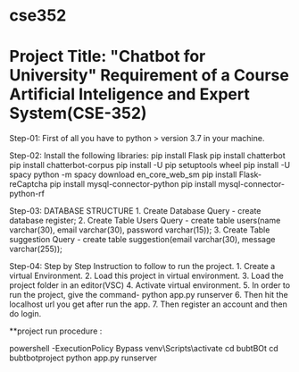# cse352
Project Title: "Chatbot for University"
Requirement of a Course
Artificial Inteligence and Expert System(CSE-352)
======================================================

Step-01: First of all you have to python > version 3.7 in your machine.

Step-02: Install the following libraries:
	 pip install Flask
	 pip install chatterbot
	 pip install chatterbot-corpus 
	 pip install -U pip setuptools wheel
	 pip install -U spacy
	 python -m spacy download en_core_web_sm
	 pip install Flask-reCaptcha
	 pip install mysql-connector-python
	 pip install mysql-connector-python-rf

Step-03: DATABASE STRUCTURE
	1. Create Database
		Query - create database register;
	2. Create Table Users
		Query - create table users(name varchar(30), email varchar(30), password varchar(15));
	3. Create Table suggestion
		Query - create table suggestion(email varchar(30), message varchar(255));

Step-04: Step by Step Instruction to follow to run the project.
	1. Create a virtual Environment.
	2. Load this project in virtual environment.
	3. Load the project folder in an editor(VSC)
	4. Activate virtual environment.
	5. In order to run the project, give the command-
		python app.py runserver
	6. Then hit the localhost url you get after run the app.
	7. Then register an account and then do login.



	
**project run procedure :

 powershell -ExecutionPolicy Bypass
 venv\Scripts\activate
 cd bubtBOt
cd bubtbotproject 
python app.py runserver





